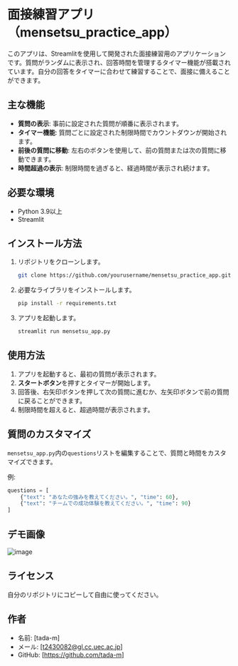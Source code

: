 # 面接練習アプリ（mensetsu_practice_app）

このアプリは、Streamlitを使用して開発された面接練習用のアプリケーションです。質問がランダムに表示され、回答時間を管理するタイマー機能が搭載されています。自分の回答をタイマーに合わせて練習することで、面接に備えることができます。

## 主な機能
- **質問の表示**: 事前に設定された質問が順番に表示されます。
- **タイマー機能**: 質問ごとに設定された制限時間でカウントダウンが開始されます。
- **前後の質問に移動**: 左右のボタンを使用して、前の質問または次の質問に移動できます。
- **時間超過の表示**: 制限時間を過ぎると、経過時間が表示され続けます。

## 必要な環境
- Python 3.9以上
- Streamlit

## インストール方法
1. リポジトリをクローンします。
    ```bash
    git clone https://github.com/yourusername/mensetsu_practice_app.git
    ```
2. 必要なライブラリをインストールします。
    ```bash
    pip install -r requirements.txt
    ```
3. アプリを起動します。
    ```bash
    streamlit run mensetsu_app.py
    ```

## 使用方法
1. アプリを起動すると、最初の質問が表示されます。
2. **スタートボタン**を押すとタイマーが開始します。
3. 回答後、右矢印ボタンを押して次の質問に進むか、左矢印ボタンで前の質問に戻ることができます。
4. 制限時間を超えると、超過時間が表示されます。

## 質問のカスタマイズ
`mensetsu_app.py`内の`questions`リストを編集することで、質問と時間をカスタマイズできます。

例:
```python
questions = [
    {"text": "あなたの強みを教えてください。", "time": 60},
    {"text": "チームでの成功体験を教えてください。", "time": 90}
]
```

## デモ画像
![image](https://github.com/user-attachments/assets/02179256-df1b-4820-96a4-f18b6bc5d858)

## ライセンス
自分のリポジトリにコピーして自由に使ってください。

## 作者
- 名前: [tada-m]
- メール: [t2430082@gl.cc.uec.ac.jp]
- GitHub: [https://github.com/tada-m]

